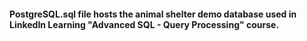 #### PostgreSQL.sql file hosts the animal shelter demo database used in LinkedIn Learning "Advanced SQL - Query Processing" course.

